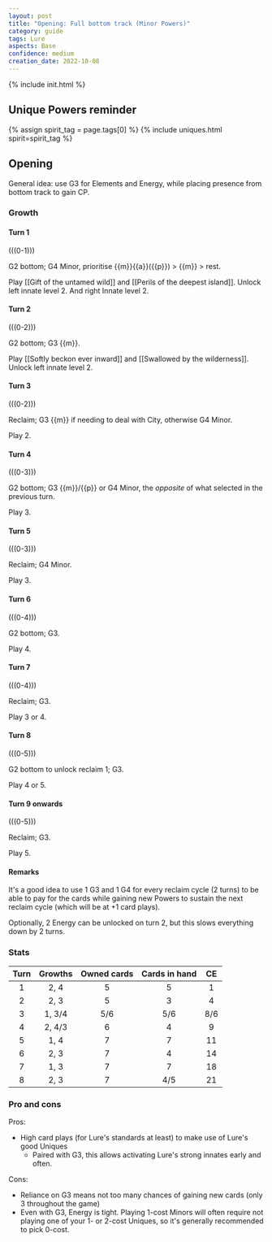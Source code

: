 ```yaml
---  
layout: post  
title: "Opening: Full bottom track (Minor Powers)"  
category: guide  
tags: Lure
aspects: Base
confidence: medium
creation_date: 2022-10-08
---
```

{% include init.html %}

## Unique Powers reminder

{% assign spirit_tag = page.tags[0] %}
{% include uniques.html spirit=spirit_tag %}

## Opening

General idea: use G3 for Elements and Energy, while placing presence from bottom track to gain CP. 

### Growth

#### Turn 1

(((0-1)))

G2 bottom; G4 Minor, prioritise {{m}}{{a}}({{p}}) > {{m}} > rest. 

Play [[Gift of the untamed wild]] and [[Perils of the deepest island]]. Unlock left innate level 2. And right Innate level 2.
    
#### Turn 2

(((0-2)))

G2 bottom; G3 {{m}}.

Play [[Softly beckon ever inward]] and [[Swallowed by the wilderness]]. Unlock left innate level 2.

#### Turn 3

(((0-2)))

 Reclaim; G3 {{m}} if needing to deal with City, otherwise G4 Minor. 
 
 Play 2.

#### Turn 4

(((0-3)))

 G2 bottom; G3 {{m}}/{{p}} or G4 Minor, the _opposite_ of what selected in the previous turn.
    
Play 3.
    
#### Turn 5

(((0-3)))

 Reclaim; G4 Minor.
 
 Play 3.

#### Turn 6

(((0-4)))

G2 bottom; G3.

Play 4.

#### Turn 7

(((0-4)))
    
 Reclaim; G3. 
 
 Play 3 or 4.

#### Turn 8

(((0-5)))

 G2 bottom to unlock reclaim 1; G3. 
 
 Play 4 or 5.

#### Turn 9 onwards

(((0-5)))

Reclaim; G3.

Play 5.


#### Remarks

It's a good idea to use 1 G3 and 1 G4 for every reclaim cycle (2 turns) to be able to pay for the cards while gaining new Powers to sustain the next reclaim cycle (which will be at +1 card plays).

Optionally, 2 Energy can be unlocked on turn 2, but this slows everything down by 2 turns.

### Stats


Turn | Growths | Owned cards | Cards in hand | CE
:--: | :--: | :--: | :--: | :--:
1 | 2, 4   |   5   |  5  | 1
2 | 2, 3   |   5   |  3  | 4
3 | 1, 3/4 |  5/6  | 5/6 | 8/6
4 | 2, 4/3 |   6   |  4  | 9
5 | 1, 4   |   7   |  7  | 11
6 | 2, 3   |   7   |  4  | 14
7 | 1, 3   |   7   |  7  | 18
8 | 2, 3   |   7   | 4/5 | 21


### Pro and cons

Pros:

- High card plays (for Lure's standards at least) to make use of Lure's good Uniques
	- Paired with G3, this allows activating Lure's strong innates early and often.

Cons:

- Reliance on G3 means not too many chances of gaining new cards (only 3 throughout the game)
- Even with G3, Energy is tight. Playing 1-cost Minors will often require not playing one of your 1- or 2-cost Uniques, so it's generally recommended to pick 0-cost.
